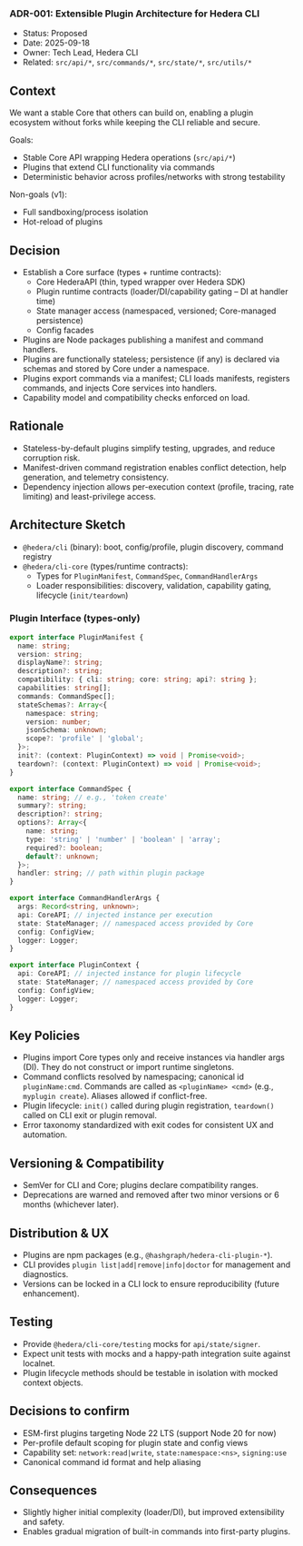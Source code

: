 ### ADR-001: Extensible Plugin Architecture for Hedera CLI

- Status: Proposed
- Date: 2025-09-18
- Owner: Tech Lead, Hedera CLI
- Related: `src/api/*`, `src/commands/*`, `src/state/*`, `src/utils/*`

## Context

We want a stable Core that others can build on, enabling a plugin ecosystem without forks while keeping the CLI reliable and secure.

Goals:

- Stable Core API wrapping Hedera operations (`src/api/*`)
- Plugins that extend CLI functionality via commands
- Deterministic behavior across profiles/networks with strong testability

Non-goals (v1):

- Full sandboxing/process isolation
- Hot-reload of plugins

## Decision

- Establish a Core surface (types + runtime contracts):
  - Core HederaAPI (thin, typed wrapper over Hedera SDK)
  - Plugin runtime contracts (loader/DI/capability gating – DI at handler time)
  - State manager access (namespaced, versioned; Core-managed persistence)
  - Config facades
- Plugins are Node packages publishing a manifest and command handlers.
- Plugins are functionally stateless; persistence (if any) is declared via schemas and stored by Core under a namespace.
- Plugins export commands via a manifest; CLI loads manifests, registers commands, and injects Core services into handlers.
- Capability model and compatibility checks enforced on load.

## Rationale

- Stateless-by-default plugins simplify testing, upgrades, and reduce corruption risk.
- Manifest-driven command registration enables conflict detection, help generation, and telemetry consistency.
- Dependency injection allows per-execution context (profile, tracing, rate limiting) and least-privilege access.

## Architecture Sketch

- `@hedera/cli` (binary): boot, config/profile, plugin discovery, command registry
- `@hedera/cli-core` (types/runtime contracts):
  - Types for `PluginManifest`, `CommandSpec`, `CommandHandlerArgs`
  - Loader responsibilities: discovery, validation, capability gating, lifecycle (`init/teardown`)

### Plugin Interface (types-only)

```ts
export interface PluginManifest {
  name: string;
  version: string;
  displayName?: string;
  description?: string;
  compatibility: { cli: string; core: string; api?: string };
  capabilities: string[];
  commands: CommandSpec[];
  stateSchemas?: Array<{
    namespace: string;
    version: number;
    jsonSchema: unknown;
    scope?: 'profile' | 'global';
  }>;
  init?: (context: PluginContext) => void | Promise<void>;
  teardown?: (context: PluginContext) => void | Promise<void>;
}

export interface CommandSpec {
  name: string; // e.g., 'token create'
  summary?: string;
  description?: string;
  options?: Array<{
    name: string;
    type: 'string' | 'number' | 'boolean' | 'array';
    required?: boolean;
    default?: unknown;
  }>;
  handler: string; // path within plugin package
}

export interface CommandHandlerArgs {
  args: Record<string, unknown>;
  api: CoreAPI; // injected instance per execution
  state: StateManager; // namespaced access provided by Core
  config: ConfigView;
  logger: Logger;
}

export interface PluginContext {
  api: CoreAPI; // injected instance for plugin lifecycle
  state: StateManager; // namespaced access provided by Core
  config: ConfigView;
  logger: Logger;
}
```

## Key Policies

- Plugins import Core types only and receive instances via handler args (DI). They do not construct or import runtime singletons.
- Command conflicts resolved by namespacing; canonical id `pluginName:cmd`. Commands are called as `<pluginName> <cmd>` (e.g., `myplugin create`). Aliases allowed if conflict-free.
- Plugin lifecycle: `init()` called during plugin registration, `teardown()` called on CLI exit or plugin removal.
- Error taxonomy standardized with exit codes for consistent UX and automation.

## Versioning & Compatibility

- SemVer for CLI and Core; plugins declare compatibility ranges.
- Deprecations are warned and removed after two minor versions or 6 months (whichever later).

## Distribution & UX

- Plugins are npm packages (e.g., `@hashgraph/hedera-cli-plugin-*`).
- CLI provides `plugin list|add|remove|info|doctor` for management and diagnostics.
- Versions can be locked in a CLI lock to ensure reproducibility (future enhancement).

## Testing

- Provide `@hedera/cli-core/testing` mocks for `api/state/signer`.
- Expect unit tests with mocks and a happy-path integration suite against localnet.
- Plugin lifecycle methods should be testable in isolation with mocked context objects.

## Decisions to confirm

- ESM-first plugins targeting Node 22 LTS (support Node 20 for now)
- Per-profile default scoping for plugin state and config views
- Capability set: `network:read|write`, `state:namespace:<ns>`, `signing:use`
- Canonical command id format and help aliasing

## Consequences

- Slightly higher initial complexity (loader/DI), but improved extensibility and safety.
- Enables gradual migration of built-in commands into first-party plugins.
